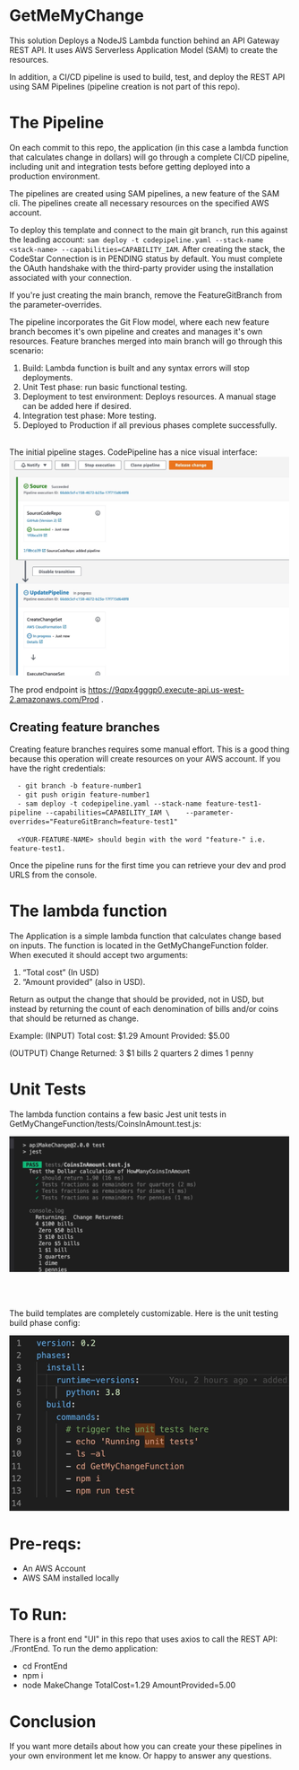 # GetMeMyChange

This solution Deploys a NodeJS Lambda function behind an API Gateway REST API. It uses AWS Serverless Application Model (SAM) to create the resources. 

In addition, a CI/CD pipeline is used to build, test, and deploy the REST API using SAM Pipelines (pipeline creation is not part of this repo). 

# The Pipeline

On each commit to this repo, the application (in this case a lambda function that calculates change in dollars) will go through a complete CI/CD pipeline, including unit and integration tests before getting deployed into a production environment.

The pipelines are created using SAM pipelines, a new feature of the SAM cli. The pipelines create all necessary resources on the specified AWS account. 

To deploy this template and connect to the main git branch, run this against the leading account:
 `sam deploy -t codepipeline.yaml --stack-name <stack-name> --capabilities=CAPABILITY_IAM`.
 After creating the stack, the CodeStar Connection is in PENDING status by default. You must complete
 the OAuth handshake with the third-party provider using the installation associated with your connection.


 If you're just creating the main branch, remove the FeatureGitBranch from the parameter-overrides.
 
The pipeline incorporates the Git Flow model, where each new feature branch becomes it's own pipeline and creates and manages it's own resources. Feature branches merged into main branch will go through this scenario:

  1. Build: Lambda function is built and any syntax errors will stop deployments.
  2. Unit Test phase: run basic functional testing.
  3. Deployment to test environment: Deploys resources. A manual stage can be added here if desired.
  4. Integration test phase: More testing.
  5. Deployed to Production if all previous phases complete successfully.

<br/>
The initial pipeline stages. CodePipeline has a nice visual interface:
<br/>
<img src="./pipeline-img.jpg" width="500" >

<br/>

  The prod endpoint is https://9qpx4gggp0.execute-api.us-west-2.amazonaws.com/Prod .

## Creating feature branches

Creating feature branches requires some manual effort. This is a good thing because this operation will create resources on your AWS account. If you have the right credentials:

```
  - git branch -b feature-number1
  - git push origin feature-number1
  - sam deploy -t codepipeline.yaml --stack-name feature-test1-pipeline --capabilities=CAPABILITY_IAM \    --parameter-overrides="FeatureGitBranch=feature-test1"

  <YOUR-FEATURE-NAME> should begin with the word "feature-" i.e. feature-test1.
```


Once the pipeline runs for the first time you can retrieve your dev and prod URLS from the console.
# The lambda function

The Application is a simple lambda function that calculates change based on inputs. The function is located in the GetMyChangeFunction folder. When executed it should accept two arguments:

  1) “Total cost” (In USD)
  2) “Amount provided” (also in USD).  

Return as output the change that should be provided, not in USD, but instead by returning the count of each denomination of bills and/or coins that should be returned as change. 

  Example:
  (INPUT)
  Total cost: $1.29
  Amount Provided: $5.00

  (OUTPUT)
  Change Returned: 
  3 $1 bills
  2 quarters
  2 dimes
  1 penny

# Unit Tests

The lambda function contains a few basic Jest unit tests in GetMyChangeFunction/tests/CoinsInAmount.test.js:


<img src="./unit-testing.jpg" width="500" >

<br/><br/>

The build templates are completely customizable. Here is the unit testing build phase config:

<img src="./unit-testing-template.jpg" width="500" >

# Pre-reqs:

  - An AWS Account
  - AWS SAM installed locally

# To Run:

There is a front end "UI" in this repo that uses axios to call the REST API: ./FrontEnd. To run the demo application:

  - cd FrontEnd
  - npm i
  - node MakeChange TotalCost=1.29 AmountProvided=5.00

# Conclusion

If you want more details about how you can create your these pipelines in your own environment let me know. Or happy to answer any questions.






